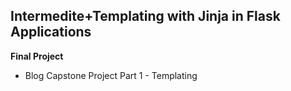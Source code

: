 ## Intermedite+Templating with Jinja in Flask Applications

**Final Project**

- Blog Capstone Project Part 1 - Templating
